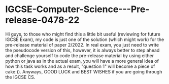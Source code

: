 # IGCSE-Computer-Science---Pre-release-0478-22
Hi guys, to those who might find this a little bit useful (reviewing for future IGCSE Exam), my code is just one of the solution (which might work) for the pre-release material of paper 2/2022. In real exam, you just need to write the pseudocode version of this, however, it is always better to step ahead and challenge yourself to code the pre-release material by using either python or java as in the actual exam, you will have a more general idea of how this task works and as a result, "question 1" will become a piece of cake:)). Anyways, GOOD LUCK and BEST WISHES if you are going through the IGCSE CS.  
